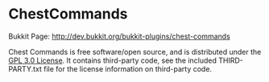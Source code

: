 ChestCommands
===================

Bukkit Page: http://dev.bukkit.org/bukkit-plugins/chest-commands

Chest Commands is free software/open source, and is distributed under the [GPL 3.0 License](https://opensource.org/licenses/GPL-3.0). It contains third-party code, see the included THIRD-PARTY.txt file for the license information on third-party code.
